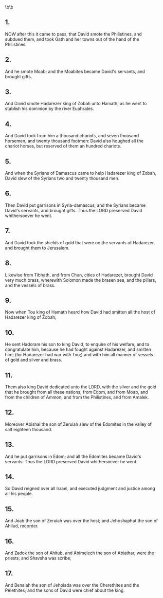 \b\b
## 1.
NOW after this it came to pass, that David smote the Philistines, and subdued them, and took Gath and her towns out of the hand of the Philistines.
## 2.
And he smote Moab; and the Moabites became David's servants, and brought gifts.
## 3.
And David smote Hadarezer king of Zobah unto Hamath, as he went to stablish his dominion by the river Euphrates.
## 4.
And David took from him a thousand chariots, and seven thousand horsemen, and twenty thousand footmen: David also houghed all the chariot horses, but reserved of them an hundred chariots.
## 5.
And when the Syrians of Damascus came to help Hadarezer king of Zobah, David slew of the Syrians two and twenty thousand men.
## 6.
Then David put garrisons in Syria-damascus; and the Syrians became David's servants, and brought gifts.  Thus the LORD preserved David whithersoever he went.
## 7.
And David took the shields of gold that were on the servants of Hadarezer, and brought them to Jerusalem.
## 8.
Likewise from Tibhath, and from Chun, cities of Hadarezer, brought David very much brass, wherewith Solomon made the brasen sea, and the pillars, and the vessels of brass.
## 9.
Now when Tou king of Hamath heard how David had smitten all the host of Hadarezer king of Zobah;
## 10.
He sent Hadoram his son to king David, to enquire of his welfare, and to congratulate him, because he had fought against Hadarezer, and smitten him; (for Hadarezer had war with Tou;) and with him all manner of vessels of gold and silver and brass.
## 11.
Them also king David dedicated unto the LORD, with the silver and the gold that he brought from all these nations; from Edom, and from Moab, and from the children of Ammon, and from the Philistines, and from Amalek.
## 12.
Moreover Abishai the son of Zeruiah slew of the Edomites in the valley of salt eighteen thousand.
## 13.
And he put garrisons in Edom; and all the Edomites became David's servants.  Thus the LORD preserved David whithersoever he went.
## 14.
So David reigned over all Israel, and executed judgment and justice among all his people.
## 15.
And Joab the son of Zeruiah was over the host; and Jehoshaphat the son of Ahilud, recorder.
## 16.
And Zadok the son of Ahitub, and Abimelech the son of Abiathar, were the priests; and Shavsha was scribe;
## 17.
And Benaiah the son of Jehoiada was over the Cherethites and the Pelethites; and the sons of David were chief about the king.
